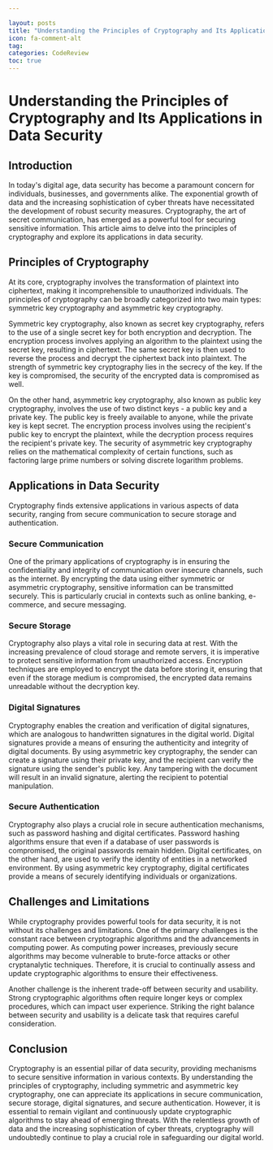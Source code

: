 ```yaml
---

layout: posts
title: "Understanding the Principles of Cryptography and Its Applications in Data Security"
icon: fa-comment-alt
tag:      
categories: CodeReview
toc: true
---
```




# Understanding the Principles of Cryptography and Its Applications in Data Security

## Introduction

In today's digital age, data security has become a paramount concern for individuals, businesses, and governments alike. The exponential growth of data and the increasing sophistication of cyber threats have necessitated the development of robust security measures. Cryptography, the art of secret communication, has emerged as a powerful tool for securing sensitive information. This article aims to delve into the principles of cryptography and explore its applications in data security.

## Principles of Cryptography

At its core, cryptography involves the transformation of plaintext into ciphertext, making it incomprehensible to unauthorized individuals. The principles of cryptography can be broadly categorized into two main types: symmetric key cryptography and asymmetric key cryptography.

Symmetric key cryptography, also known as secret key cryptography, refers to the use of a single secret key for both encryption and decryption. The encryption process involves applying an algorithm to the plaintext using the secret key, resulting in ciphertext. The same secret key is then used to reverse the process and decrypt the ciphertext back into plaintext. The strength of symmetric key cryptography lies in the secrecy of the key. If the key is compromised, the security of the encrypted data is compromised as well.

On the other hand, asymmetric key cryptography, also known as public key cryptography, involves the use of two distinct keys - a public key and a private key. The public key is freely available to anyone, while the private key is kept secret. The encryption process involves using the recipient's public key to encrypt the plaintext, while the decryption process requires the recipient's private key. The security of asymmetric key cryptography relies on the mathematical complexity of certain functions, such as factoring large prime numbers or solving discrete logarithm problems.

## Applications in Data Security

Cryptography finds extensive applications in various aspects of data security, ranging from secure communication to secure storage and authentication.

### Secure Communication

One of the primary applications of cryptography is in ensuring the confidentiality and integrity of communication over insecure channels, such as the internet. By encrypting the data using either symmetric or asymmetric cryptography, sensitive information can be transmitted securely. This is particularly crucial in contexts such as online banking, e-commerce, and secure messaging.

### Secure Storage

Cryptography also plays a vital role in securing data at rest. With the increasing prevalence of cloud storage and remote servers, it is imperative to protect sensitive information from unauthorized access. Encryption techniques are employed to encrypt the data before storing it, ensuring that even if the storage medium is compromised, the encrypted data remains unreadable without the decryption key.

### Digital Signatures

Cryptography enables the creation and verification of digital signatures, which are analogous to handwritten signatures in the digital world. Digital signatures provide a means of ensuring the authenticity and integrity of digital documents. By using asymmetric key cryptography, the sender can create a signature using their private key, and the recipient can verify the signature using the sender's public key. Any tampering with the document will result in an invalid signature, alerting the recipient to potential manipulation.

### Secure Authentication

Cryptography also plays a crucial role in secure authentication mechanisms, such as password hashing and digital certificates. Password hashing algorithms ensure that even if a database of user passwords is compromised, the original passwords remain hidden. Digital certificates, on the other hand, are used to verify the identity of entities in a networked environment. By using asymmetric key cryptography, digital certificates provide a means of securely identifying individuals or organizations.

## Challenges and Limitations

While cryptography provides powerful tools for data security, it is not without its challenges and limitations. One of the primary challenges is the constant race between cryptographic algorithms and the advancements in computing power. As computing power increases, previously secure algorithms may become vulnerable to brute-force attacks or other cryptanalytic techniques. Therefore, it is crucial to continually assess and update cryptographic algorithms to ensure their effectiveness.

Another challenge is the inherent trade-off between security and usability. Strong cryptographic algorithms often require longer keys or complex procedures, which can impact user experience. Striking the right balance between security and usability is a delicate task that requires careful consideration.

## Conclusion

Cryptography is an essential pillar of data security, providing mechanisms to secure sensitive information in various contexts. By understanding the principles of cryptography, including symmetric and asymmetric key cryptography, one can appreciate its applications in secure communication, secure storage, digital signatures, and secure authentication. However, it is essential to remain vigilant and continuously update cryptographic algorithms to stay ahead of emerging threats. With the relentless growth of data and the increasing sophistication of cyber threats, cryptography will undoubtedly continue to play a crucial role in safeguarding our digital world.